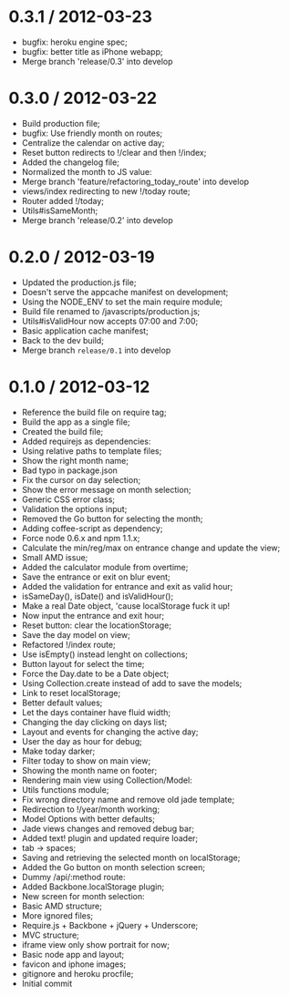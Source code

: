 
0.3.1 / 2012-03-23
==================

  * bugfix: heroku engine spec;
  * bugfix: better title as iPhone webapp;
  * Merge branch 'release/0.3' into develop

0.3.0 / 2012-03-22
==================

  * Build production file;
  * bugfix: Use friendly month on routes;
  * Centralize the calendar on active day;
  * Reset button redirects to !/clear and then !/index;
  * Added the changelog file;
  * Normalized the month to JS value:
  * Merge branch 'feature/refactoring_today_route' into develop
  * views/index redirecting to new !/today route;
  * Router added !/today;
  * Utils#isSameMonth;
  * Merge branch 'release/0.2' into develop

0.2.0 / 2012-03-19
==================

 * Updated the production.js file;
 * Doesn't serve the appcache manifest on development;
 * Using the NODE_ENV to set the main require module;
 * Build file renamed to /javascripts/production.js;
 * Utils#isValidHour now accepts 07:00 and 7:00;
 * Basic application cache manifest;
 * Back to the dev build;
 * Merge branch `release/0.1` into develop

0.1.0 / 2012-03-12
==================

 * Reference the build file on require tag;
 * Build the app as a single file;
 * Created the build file;
 * Added requirejs as dependencies:
 * Using relative paths to template files;
 * Show the right month name;
 * Bad typo in package.json
 * Fix the cursor on day selection;
 * Show the error message on month selection;
 * Generic CSS error class;
 * Validation the options input;
 * Removed the Go button for selecting the month;
 * Adding coffee-script as dependency;
 * Force node 0.6.x and npm 1.1.x;
 * Calculate the min/reg/max on entrance change and update the view;
 * Small AMD issue;
 * Added the calculator module from overtime;
 * Save the entrance or exit on blur event;
 * Added the validation for entrance and exit as valid hour;
 * isSameDay(), isDate() and isValidHour();
 * Make a real Date object, 'cause localStorage fuck it up!
 * Now input the entrance and exit hour;
 * Reset button: clear the locationStorage;
 * Save the day model on view;
 * Refactored !/index route;
 * Use isEmpty() instead lenght on collections;
 * Button layout for select the time;
 * Force the Day.date to be a Date object;
 * Using Collection.create instead of add to save the models;
 * Link to reset localStorage;
 * Better default values;
 * Let the days container have fluid width;
 * Changing the day clicking on days list;
 * Layout and events for changing the active day;
 * User the day as hour for debug;
 * Make today darker;
 * Filter today to show on main view;
 * Showing the month name on footer;
 * Rendering main view using Collection/Model:
 * Utils functions module;
 * Fix wrong directory name and remove old jade template;
 * Redirection to !/year/month working;
 * Model Options with better defaults;
 * Jade views changes and removed debug bar;
 * Added text! plugin and updated require loader;
 * tab -> spaces;
 * Saving and retrieving the selected month on localStorage;
 * Added the Go button on month selection screen;
 * Dummy /api/:method route:
 * Added Backbone.localStorage plugin;
 * New screen for month selection:
 * Basic AMD structure;
 * More ignored files;
 * Require.js + Backbone + jQuery + Underscore;
 * MVC structure;
 * iframe view only show portrait for now;
 * Basic node app and layout;
 * favicon and iphone images;
 * gitignore and heroku procfile;
 * Initial commit
